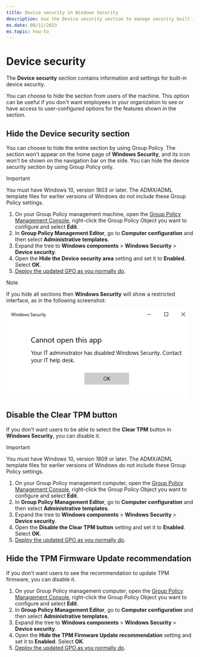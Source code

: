 ```yaml
---
title: Device security in Windows Security
description: Use the Device security section to manage security built into your device, including Virtualization-based security.
ms.date: 08/11/2023
ms.topic: how-to
---
```


# Device security

The **Device security** section contains information and settings for built-in device security.

You can choose to hide the section from users of the machine. This option can be useful if you don't want employees in your organization to see or have access to user-configured options for the features shown in the section.

## Hide the Device security section

You can choose to hide the entire section by using Group Policy. The section won't appear on the home page of **Windows Security**, and its icon won't be shown on the navigation bar on the side. You can hide the device security section by using Group Policy only.

> [!IMPORTANT]
> You must have Windows 10, version 1803 or later. The ADMX/ADML template files for earlier versions of Windows do not include these Group Policy settings.

1. On your Group Policy management machine, open the [Group Policy Management Console](/previous-versions/windows/it-pro/windows-server-2008-R2-and-2008/cc731212(v=ws.11)), right-click the Group Policy Object you want to configure and select **Edit**.
2. In **Group Policy Management Editor**, go to **Computer configuration** and then select **Administrative templates**.
3. Expand the tree to **Windows components** > **Windows Security** > **Device security**.
4. Open the **Hide the Device security area** setting and set it to **Enabled**. Select **OK**.
5. [Deploy the updated GPO as you normally do](/windows/win32/srvnodes/group-policy).

> [!NOTE]
> If you hide all sections then **Windows Security** will show a restricted interface, as in the following screenshot:
>
> ![Screenshot of the Windows Security with all sections hidden by Group Policy.](images/wdsc-all-hide.png)

## Disable the Clear TPM button

If you don't want users to be able to select the **Clear TPM** button in **Windows Security**, you can disable it.

> [!IMPORTANT]
> You must have Windows 10, version 1809 or later. The ADMX/ADML template files for earlier versions of Windows do not include these Group Policy settings.

1. On your Group Policy management computer, open the [Group Policy Management Console](/previous-versions/windows/it-pro/windows-server-2008-R2-and-2008/cc731212(v=ws.11)), right-click the Group Policy Object you want to configure and select **Edit**.
2. In **Group Policy Management Editor**, go to **Computer configuration** and then select **Administrative templates**.
3. Expand the tree to **Windows components** > **Windows Security** > **Device security**.
4. Open the **Disable the Clear TPM button** setting and set it to **Enabled**. Select **OK**.
5. [Deploy the updated GPO as you normally do](/windows/win32/srvnodes/group-policy).

## Hide the TPM Firmware Update recommendation

If you don't want users to see the recommendation to update TPM firmware, you can disable it.

1. On your Group Policy management computer, open the [Group Policy Management Console](/previous-versions/windows/it-pro/windows-server-2008-R2-and-2008/cc731212(v=ws.11)), right-click the Group Policy Object you want to configure and select **Edit**.
2. In **Group Policy Management Editor**, go to **Computer configuration** and then select **Administrative templates**.
3. Expand the tree to **Windows components** > **Windows Security** > **Device security**.
4. Open the **Hide the TPM Firmware Update recommendation** setting and set it to **Enabled**. Select **OK**.
5. [Deploy the updated GPO as you normally do](/windows/win32/srvnodes/group-policy).
